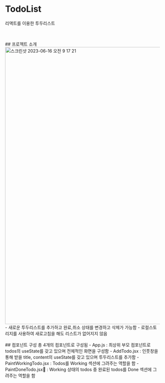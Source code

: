 # TodoList
리액트를 이용한 투두리스트

</br>
</br>
## 프로젝트 소개
<img width="903" alt="스크린샷 2023-06-16 오전 9 17 21" src="https://github.com/jinsollee2023/react-todo/assets/130551771/673f194b-eea0-427f-9b70-65fce7455c02">
</br>
- 새로운 투두리스트를 추가하고 완료,취소 상태를 변경하고 삭제가 가능함
- 로컬스토리지를 사용하여 새로고침을 해도 리스트가 없어지지 않음

</br>
</br>
## 컴포넌트 구성
총 4개의 컴포넌트로 구성됨
- App.js : 최상위 부모 컴포넌트로 todos의 useState를 갖고 있으며 전체적인 화면을 구성함 
- AddTodo.jsx : 인풋창을 통해 받을 title, content의 useState를 갖고 있으며 투두리스트를 추가함
- PaintWorkingTodo.jsx : Todos를 Working 섹션에 그려주는 역할을 함
- PaintDoneTodo.jsx : Working 상태의 todos 중 완료된 todos를 Done 섹션에 그려주는 역할을 함
